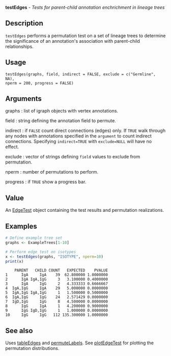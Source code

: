 **testEdges** - *Tests for parent-child annotation enchrichment in lineage trees*

Description
--------------------

`testEdges` performs a permutation test on a set of lineage trees to determine
the significance of an annotation's association with parent-child relationships.


Usage
--------------------
```
testEdges(graphs, field, indirect = FALSE, exclude = c("Germline", NA),
nperm = 200, progress = FALSE)
```

Arguments
-------------------

graphs
:   list of igraph objects with vertex annotations.

field
:   string defining the annotation field to permute.

indirect
:   if `FALSE` count direct connections (edges) only. If 
`TRUE` walk through any nodes with annotations specified in 
the `argument` to count indirect connections. Specifying
`indirect=TRUE` with `exclude=NULL` will have no effect.

exclude
:   vector of strings defining `field` values to exclude from 
permutation.

nperm
:   number of permutations to perform.

progress
:   if `TRUE` show a progress bar.




Value
-------------------

An [EdgeTest](EdgeTest-class.md) object containing the test results and permutation
realizations.



Examples
-------------------

```R
# Define example tree set
graphs <- ExampleTrees[1-10]

# Perform edge test on isotypes
x <- testEdges(graphs, "ISOTYPE", nperm=10)
print(x)
```


```
    PARENT   CHILD COUNT   EXPECTED    PVALUE
1      IgA     IgA    39  62.800000 1.0000000
2      IgA IgA,IgG     3   3.100000 0.4000000
3      IgA     IgG     2   4.333333 0.6666667
4  IgA,IgG     IgA    29   5.000000 0.0000000
5  IgA,IgG IgA,IgG     1   1.500000 0.5000000
6  IgA,IgG     IgG    24   2.571429 0.0000000
7  IgD,IgG     IgG     8   4.500000 0.0000000
8      IgG     IgA     1   4.200000 0.9000000
9      IgG IgD,IgG     1   1.000000 0.0000000
10     IgG     IgG   112 135.300000 1.0000000

```



See also
-------------------

Uses [tableEdges](tableEdges.md) and [permuteLabels](permuteLabels.md). 
See [plotEdgeTest](plotEdgeTest.md) for plotting the permutation distributions.



